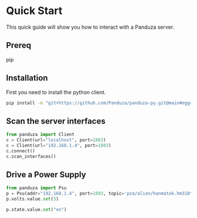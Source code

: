 # Quick Start

This quick guide will show you how to interact with a Panduza server.

## Prereq

pip 


## Installation

First you need to install the python client.

```bash
pip install -e "git+https://github.com/Panduza/panduza-py.git@main#egg=panduza&subdirectory=client"
```

## Scan the server interfaces

```python
from panduza import Client
c = Client(url="localhost", port=1883)
c = Client(url="192.168.1.4", port=1883)
c.connect()
c.scan_interfaces()
```

## Drive a Power Supply

```python
from panduza import Psu
p = Psu(addr="192.168.1.4", port=1883, topic='pza/alien/hanmatek.hm310t/HM310T')
p.volts.value.set(5)

p.state.value.set("on")
```



